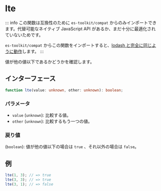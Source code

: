 # lte

::: info
この関数は互換性のために `es-toolkit/compat` からのみインポートできます。代替可能なネイティブ JavaScript API があるか、まだ十分に最適化されていないためです。

`es-toolkit/compat` からこの関数をインポートすると、[lodash と完全に同じように動作](../../../compatibility.md)します。
:::

値が他の値以下であるかどうかを確認します。

## インターフェース

```typescript
function lte(value: unknown, other: unknown): boolean;
```

### パラメータ

- `value` (`unknown`): 比較する値。
- `other` (`unknown`): 比較するもう一つの値。

### 戻り値

(`boolean`): 値が他の値以下の場合は `true` 、それ以外の場合は `false`。

## 例

```typescript
lte(1, 3); // => true
lte(3, 3); // => true
lte(3, 1); // => false
```
